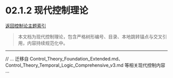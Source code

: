 # 02.1.2 现代控制理论

[返回控制论主题索引](./README.md)

> 本文档为现代控制理论，包含严格树形编号、目录、本地跳转锚点与交叉引用，内容持续规范化中。

---

// ... 迁移自 Control_Theory_Foundation_Extended.md、Control_Theory_Temporal_Logic_Comprehensive_v3.md 等相关现代控制内容 ...
